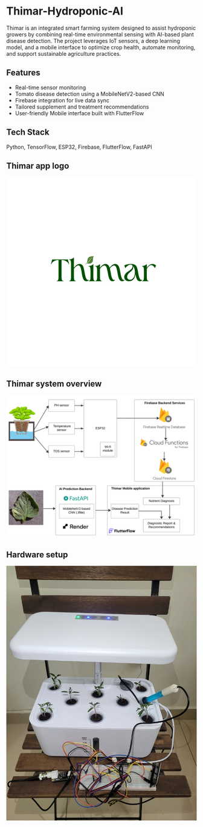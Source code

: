 # Thimar-Hydroponic-AI
Thimar is an integrated smart farming system designed to assist hydroponic growers by combining real-time environmental sensing with AI-based plant disease detection. The project leverages IoT sensors, a deep learning model, and a mobile interface to optimize crop health, automate monitoring, and support sustainable agriculture practices.

## Features
- Real-time sensor monitoring
- Tomato disease detection using a MobileNetV2-based CNN
- Firebase integration for live data sync
- Tailored supplement and treatment recommendations
- User-friendly Mobile interface built with FlutterFlow

## Tech Stack
Python, TensorFlow, ESP32, Firebase, FlutterFlow, FastAPI

## Thimar app logo
![Mobile App Logo](https://github.com/ayahmoud/Thimar-Hydroponic-AI/blob/main/docs/Thimar%20logo.png)

## Thimar system overview
![Block Diagram](https://github.com/ayahmoud/Thimar-Hydroponic-AI/blob/main/docs/Thimar%20system%20blockdiagram.png)

## Hardware setup
![Block Diagram](https://github.com/ayahmoud/Thimar-Hydroponic-AI/blob/main/docs/hydroponic%20setup.jpg)
